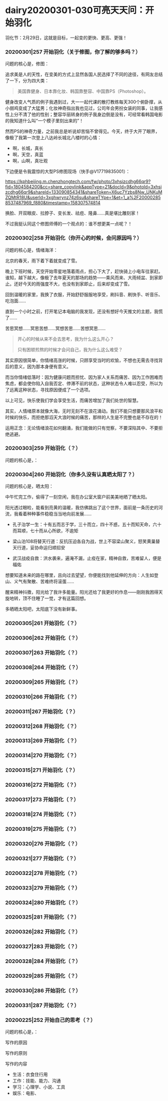 # dairy20200301-030可亮天天问：开始羽化

羽化节：2月29日，这就是目标，一起变的更快、更高、更强！




### 20200301|257 开始羽化（关于修图，你了解的够多吗？）

问题的核心是，修图：

追求美是人的天性，在变美的方式上显然各国人民选择了不同的途径，有网友总结了一下，分为四大类：

> 美国靠健身、日本靠化妆、韩国靠整容、中国靠PS（Photoshop）。

健身改变人气质的例子我遇到过，大一一起代课的散打教练每天300个俯卧撑，从小弱鸡变成了大猛男；化妆神奇指出我也见过，公司年会男扮女装的同事，让我感性上分不清了他的性别；整容华丽转身的例子我身边倒是没有，可经常看韩国电影的我知道什么叫“一个模子里刻出来的”！

然而PS的神奇力量，之前我总是听说却苦恼不曾得见。今天，终于大开了眼界，像极了我第一次登上八达岭长城北八楼时的心情：

- 啊，长城，真长
- 啊，天空，真蓝
- 啊，山啊，真壮观

下边便是令我震惊的大型PS修图现场（快手@V17719835001）：

https://kphbeijing.m.chenzhongtech.com/fw/photo/3xhsizcdhg66qr9?fid=1804584200&cc=share_copylink&appType=21&docld=9&photold=3xhsizcdhg66qr9&shareld=133090854341&shareToken=X6uc7Yzbs8Nw_UNKuMZQMtR18U&userld=3xghwrynz74z6su&shareTYpe=1&et=1_a%2F200002858537487969_f880&timestamp=158307574814

换脸、开双眼皮、拉脖子、变长发、祛痘、隆鼻……真是堪比雕刻家！


不过我挺认同这个修图师傅的一个观点的：谁不想更美一点呢？！

### 20200302|258 开始羽化（你开心的时候，会问原因吗？）

问题的核心是，情绪海洋：

北京的春天，雨下着下着就变成了雪。

晚上下班时候，天空开始零星地落着雨点，担心下大了，赶快骑上小电车往家赶。谁知，越下越大，像极了去年夏天的那场的趋势——乘风而来、大雨倾盆、到家即止。还好今天的雨强度不大，也没有到家即止，后来却变成了雪。


回到温暖的家里，我换了衣服，开始舒舒服服地享受，刷抖音、刷快手、听音乐、吃泡面……

直到一个小时之前，打开笔记本电脑的我发现，还没有想好今天推文的主题，我慌了……


苦思冥想……冥思苦想……冥想苦思……苦想冥思……


> 开心的时候从来不会去思考，我为什么这么开心？
> 
> 只有困顿煎熬的时候才会问自己，我为什么这么难受？


其实原因很简单，你情绪高涨的时候，只顾享受当时的欢愉，不想也无需去寻找背后的意义，因为那本身便有意义。

而当你情绪低落时：因为健康问题而担忧、因为家人关系而痛苦、因为工作困难而焦虑，都会使你陷入自我否定、停滞不前的状态，这种状态令人难以忍受，所以为了远离这种状态，寻找原因便成了一个选项。


以上可见，快乐使我们学会享受生活，而痛苦增加了我们处世的智慧。

其实，人情绪原本就像大海，无时无刻不在浪花涌动。我们不能只想要那风浪平和时候的快乐，而拒绝那滔天大浪时候的痛苦，那样的人生是不完整也是不存在的！

运用正念：无论情绪浪花如何翻涌，我们能做的只有觉察，不要深陷其中、不要拒绝逃避。

### 20200303|259 开始羽化（？）

问题的核心是，：

### 20200304|260 开始羽化（你多久没有认真晒太阳了？）

问题的核心是，晒太阳：

中午忙完工作，偷得了一刻空闲，我在办公室大窗户前美美地晒了晒太阳。


阳光透过眼睑，能看到亮黄的温暖，我仿佛跳出了这个世界，面前是一条历史的河流，我看着种种事件稳稳当当地向前发展……

- 孔子治学一生：十有五而志于学，三十而立，四十不惑，五十而知天命，六十而耳顺，七十而从心所欲，不逾矩

- 梁山泊108将替天行道：反抗压迫各自为战，世上不容梁山聚义，怒笑黄巢替天行道，妥协命运归顺招安

- 武汉战疫自救：洪水袭来，遍淹不漏，止疫在家，精神自救，苦难留人，便是福佑

想要知道未来的路在哪里，且向过去望望，你便能找到他延伸的方向：人生如登山、义气有聚散、苦难终将滚蛋……


醒来精神抖擞，阳光给了我许多能量。阳光还给了我更好的作息——刚刚我困得天旋地转，顶不住睡了一觉，才有这篇回想。


多晒晒太阳吧，太阳底下没有新鲜事。

### 20200305|261 开始羽化（？）
### 20200306|262 开始羽化（？）
### 20200307|263 开始羽化（？）
### 20200308|264 开始羽化（？）
### 20200309|265 开始羽化（？）
### 20200310|266 开始羽化（？）
### 20200311|267 开始羽化（？）
### 20200312|268 开始羽化（？）
### 20200313|269 开始羽化（？）
### 20200314|270 开始羽化（？）
### 20200315|271 开始羽化（？）
### 20200316|272 开始羽化（？）
### 20200317|273 开始羽化（？）
### 20200318|274 开始羽化（？）
### 20200319|275 开始羽化（？）
### 20200320|276 开始羽化（？）
### 20200321|277 开始羽化（？）
### 20200322|278 开始羽化（？）
### 20200323|279 开始羽化（？）
### 20200324|280 开始羽化（？）
### 20200325|281 开始羽化（？）
### 20200326|282 开始羽化（？）
### 20200327|283 开始羽化（？）
### 20200328|284 开始羽化（？）
### 20200329|285 开始羽化（？）
### 20200330|286 开始羽化（？）
### 20200331|287 开始羽化（？）



### 20200225|252 开始自己的思考（？）

问题的核心是，：


写作的原因

写作的原则

写作的内容

- 生活：衣食住行用
- 工作：技能、能力、沟通
- 学习：心理学、小说、工具
- 娱乐：电影、
